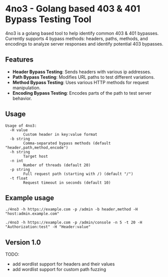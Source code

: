 # 4no3 - Golang based 403 & 401 Bypass Testing Tool

4no3 is a golang based tool to help identify common 403 & 401 bypasses. Currently supports 4 bypass methods: headers, paths, methods, and encodings to analyze server responses and identify potential 403 bypasses.

## Features
- **Header Bypass Testing**: Sends headers with various ip addresses.
- **Path Bypass Testing**: Modifies URL paths to test different variations.
- **Method Bypass Testing**: Uses various HTTP methods for request manipulation.
- **Encoding Bypass Testing**: Encodes parts of the path to test server behavior.

## Usage
```
Usage of 4no3:
  -H value
        Custom header in key:value format
  -b string
        Comma-separated bypass methods (default "header,path,method,encode")
  -h string
        Target host
  -n int
        Number of threads (default 20)
  -p string
        Full request path (starting with /) (default "/")
  -t float
        Request timeout in seconds (default 10)
```

## Example usage
`./4no3 -h https://example.com -p /admin -b header,method -H "host:admin.example.com"`

`./4no3 -h https://example.com -p /admin/console -n 5 -t 20 -H "Authorization:test" -H "Header:value"`

## Version 1.0
TODO:
- add wordlist support for headers and their values
- add wordlist support for custom path fuzzing
